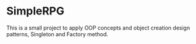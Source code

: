 # SimpleRPG
This is a small project to apply OOP concepts and object creation design patterns, Singleton and Factory method.
